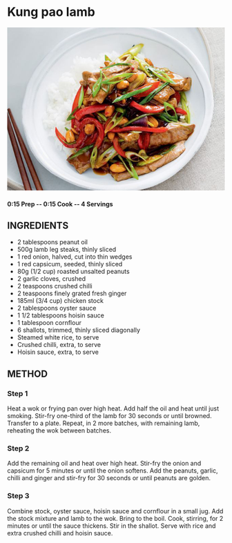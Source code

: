 # Kung pao lamb
![](https://raw.githubusercontent.com/fuzzwah/recipes/master/pics/Kung_pao_lamb.jpg)
#### 0:15 Prep -- 0:15 Cook -- 4 Servings
## INGREDIENTS
* 2 tablespoons peanut oil
* 500g lamb leg steaks, thinly sliced
* 1 red onion, halved, cut into thin wedges
* 1 red capsicum, seeded, thinly sliced
* 80g (1/2 cup) roasted unsalted peanuts
* 2 garlic cloves, crushed
* 2 teaspoons crushed chilli
* 2 teaspoons finely grated fresh ginger
* 185ml (3/4 cup) chicken stock
* 2 tablespoons oyster sauce
* 1 1/2 tablespoons hoisin sauce
* 1 tablespoon cornflour
* 6 shallots, trimmed, thinly sliced diagonally
* Steamed white rice, to serve
* Crushed chilli, extra, to serve
* Hoisin sauce, extra, to serve
## METHOD
### Step 1
Heat a wok or frying pan over high heat. Add half the oil and heat until just smoking. Stir-fry one-third of the lamb for 30 seconds or until browned. Transfer to a plate. Repeat, in 2 more batches, with remaining lamb, reheating the wok between batches.
### Step 2
Add the remaining oil and heat over high heat. Stir-fry the onion and capsicum for 5 minutes or until the onion softens. Add the peanuts, garlic, chilli and ginger and stir-fry for 30 seconds or until peanuts are golden.
### Step 3
Combine stock, oyster sauce, hoisin sauce and cornflour in a small jug. Add the stock mixture and lamb to the wok. Bring to the boil. Cook, stirring, for 2 minutes or until the sauce thickens. Stir in the shallot. Serve with rice and extra crushed chilli and hoisin sauce.
